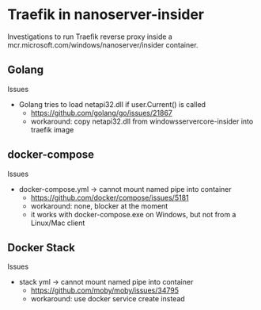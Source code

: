 # Traefik in nanoserver-insider

Investigations to run Traefik reverse proxy inside a mcr.microsoft.com/windows/nanoserver/insider container.

## Golang

Issues

- Golang tries to load netapi32.dll if user.Current() is called
  - https://github.com/golang/go/issues/21867
  - workaround: copy netapi32.dll from windowsservercore-insider into traefik image

## docker-compose

Issues

- docker-compose.yml -> cannot mount named pipe into container
  - https://github.com/docker/compose/issues/5181
  - workaround: none, blocker at the moment
  - it works with docker-compose.exe on Windows, but not from a Linux/Mac client

## Docker Stack

Issues

- stack yml -> cannot mount named pipe into container
  - https://github.com/moby/moby/issues/34795
  - workaround: use docker service create instead

